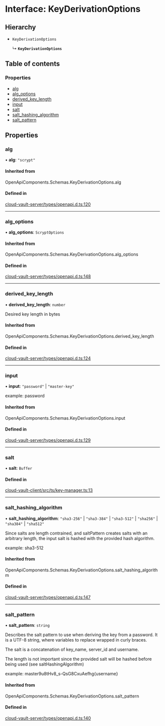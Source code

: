 # Interface: KeyDerivationOptions

## Hierarchy

- `KeyDerivationOptions`

  ↳ **`KeyDerivationOptions`**

## Table of contents

### Properties

- [alg](KeyDerivationOptions.md#alg)
- [alg\_options](KeyDerivationOptions.md#alg_options)
- [derived\_key\_length](KeyDerivationOptions.md#derived_key_length)
- [input](KeyDerivationOptions.md#input)
- [salt](KeyDerivationOptions.md#salt)
- [salt\_hashing\_algorithm](KeyDerivationOptions.md#salt_hashing_algorithm)
- [salt\_pattern](KeyDerivationOptions.md#salt_pattern)

## Properties

### alg

• **alg**: ``"scrypt"``

#### Inherited from

OpenApiComponents.Schemas.KeyDerivationOptions.alg

#### Defined in

[cloud-vault-server/types/openapi.d.ts:120](https://gitlab.com/i3-market/code/wp3/t3.2/i3m-wallet-monorepo/-/blob/d3e88fc/packages/cloud-vault-server/types/openapi.d.ts#L120)

___

### alg\_options

• **alg\_options**: `ScryptOptions`

#### Inherited from

OpenApiComponents.Schemas.KeyDerivationOptions.alg\_options

#### Defined in

[cloud-vault-server/types/openapi.d.ts:148](https://gitlab.com/i3-market/code/wp3/t3.2/i3m-wallet-monorepo/-/blob/d3e88fc/packages/cloud-vault-server/types/openapi.d.ts#L148)

___

### derived\_key\_length

• **derived\_key\_length**: `number`

Desired key length in bytes

#### Inherited from

OpenApiComponents.Schemas.KeyDerivationOptions.derived\_key\_length

#### Defined in

[cloud-vault-server/types/openapi.d.ts:124](https://gitlab.com/i3-market/code/wp3/t3.2/i3m-wallet-monorepo/-/blob/d3e88fc/packages/cloud-vault-server/types/openapi.d.ts#L124)

___

### input

• **input**: ``"password"`` \| ``"master-key"``

example:
password

#### Inherited from

OpenApiComponents.Schemas.KeyDerivationOptions.input

#### Defined in

[cloud-vault-server/types/openapi.d.ts:129](https://gitlab.com/i3-market/code/wp3/t3.2/i3m-wallet-monorepo/-/blob/d3e88fc/packages/cloud-vault-server/types/openapi.d.ts#L129)

___

### salt

• **salt**: `Buffer`

#### Defined in

[cloud-vault-client/src/ts/key-manager.ts:13](https://gitlab.com/i3-market/code/wp3/t3.2/i3m-wallet-monorepo/-/blob/d3e88fc/packages/cloud-vault-client/src/ts/key-manager.ts#L13)

___

### salt\_hashing\_algorithm

• **salt\_hashing\_algorithm**: ``"sha3-256"`` \| ``"sha3-384"`` \| ``"sha3-512"`` \| ``"sha256"`` \| ``"sha384"`` \| ``"sha512"``

Since salts are length contrained, and saltPattern creates salts with an arbitrary length, the input salt is hashed with the provided hash algorithm.

example:
sha3-512

#### Inherited from

OpenApiComponents.Schemas.KeyDerivationOptions.salt\_hashing\_algorithm

#### Defined in

[cloud-vault-server/types/openapi.d.ts:147](https://gitlab.com/i3-market/code/wp3/t3.2/i3m-wallet-monorepo/-/blob/d3e88fc/packages/cloud-vault-server/types/openapi.d.ts#L147)

___

### salt\_pattern

• **salt\_pattern**: `string`

Describes the salt pattern to use when deriving the key from a password. It is a UTF-8 string, where variables to replace wrapped in curly braces.

The salt is a concatenation of key_name, server_id and username.

The length is not important since the provided salt will be hashed before being used (see saltHashingAlgorithm)

example:
master9u8tHv8_s-QsG8CxuAefhg{username}

#### Inherited from

OpenApiComponents.Schemas.KeyDerivationOptions.salt\_pattern

#### Defined in

[cloud-vault-server/types/openapi.d.ts:140](https://gitlab.com/i3-market/code/wp3/t3.2/i3m-wallet-monorepo/-/blob/d3e88fc/packages/cloud-vault-server/types/openapi.d.ts#L140)

